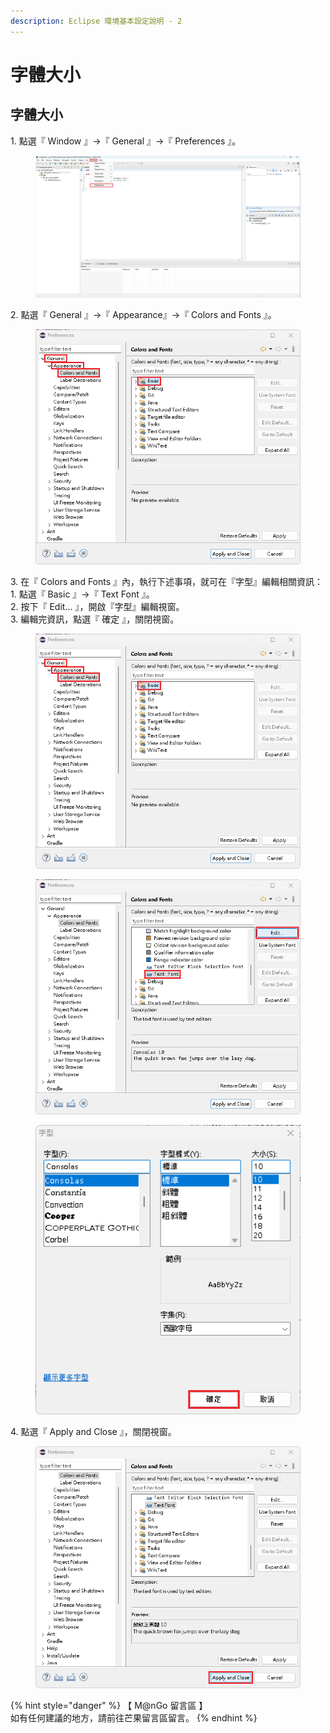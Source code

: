 ```yaml
---
description: Eclipse 環境基本設定說明 - 2
---
```


# 字體大小

## 字體大小

1\. 點選『 Window 』->『 General 』->『 Preferences 』。

<figure><img src="../../../../../../.gitbook/assets/0031.png" alt=""><figcaption></figcaption></figure>

2\. 點選『 General 』->『 Appearance』->『 Colors and Fonts 』。

<figure><img src="../../../../../../.gitbook/assets/0033 (1).png" alt=""><figcaption></figcaption></figure>

3\. 在『 Colors and Fonts 』內，執行下述事項，就可在『字型』編輯相關資訊：\
&#x20;   1\. 點選『 Basic 』->『 Text Font 』。\
&#x20;   2\. 按下『 Edit... 』，開啟『字型』編輯視窗。\
&#x20;   3\. 編輯完資訊，點選『 確定 』，關閉視窗。

<div>

<figure><img src="../../../../../../.gitbook/assets/0033.png" alt=""><figcaption></figcaption></figure>

 

<figure><img src="../../../../../../.gitbook/assets/0034.png" alt=""><figcaption></figcaption></figure>

 

<figure><img src="../../../../../../.gitbook/assets/0035.png" alt=""><figcaption></figcaption></figure>

</div>

4\. 點選『 Apply and Close 』，關閉視窗。

<figure><img src="../../../../../../.gitbook/assets/0036.png" alt=""><figcaption></figcaption></figure>



{% hint style="danger" %}
【 M@nGo 留言區 】\
如有任何建議的地方，請前往芒果留言區留言。
{% endhint %}
